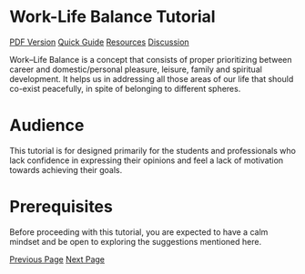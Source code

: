 # Work-Life Balance Tutorial
[PDF Version](../work_life_balance/pdf_version.md)
[Quick Guide](../work_life_balance/quick_guide.md)
[Resources](../work_life_balance/useful_resources.md)
[Discussion](../work_life_balance/work_life_balance_discussion.md)

Work–Life Balance is a concept that consists of proper prioritizing between career and domestic/personal pleasure, leisure, family and spiritual development. It helps us in addressing all those areas of our life that should co-exist peacefully, in spite of belonging to different spheres.

# Audience
This tutorial is for designed primarily for the students and professionals who lack confidence in expressing their opinions and feel a lack of motivation towards achieving their goals.

# Prerequisites
Before proceeding with this tutorial, you are expected to have a calm mindset and be open to exploring the suggestions mentioned here.


[Previous Page](../work_life_balance/index.md) [Next Page](../work_life_balance/work_life_balance_introduction.md) 

